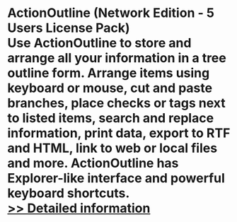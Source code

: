 # ActionOutline (Network Edition - 5 Users License Pack)<br />Use ActionOutline to store and arrange all your information in a tree outline form. Arrange items using keyboard or mouse, cut and paste branches, place checks or tags next to listed items, search and replace information, print data, export to RTF and HTML, link to web or local files and more. ActionOutline has Explorer-like interface and powerful keyboard shortcuts.<br />[>> Detailed information](https://secure.shareit.com/shareit/product.html?productid=300279989&affiliateid=200057808)